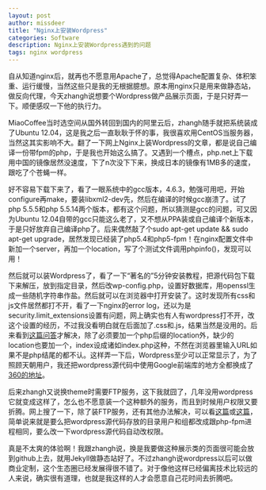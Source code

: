 ```yaml
---
layout: post
author: missdeer
title: "Nginx上安装Wordpress"
categories: Software
description: Nginx上安装Wordpress遇到的问题
tags: nginx wordpress
---
```

自从知道nginx后，就再也不愿意用Apache了，总觉得Apache配置复杂、体积笨重、运行缓慢，当然这些只是我的无根据臆想。原本用nginx只是用来做静态站，做反向代理，今天zhangh说想要个Wordpress做产品展示页面，于是只好弄一下。顺便感叹一下他的执行力。

MiaoCoffee当时选空间从国外转回到国内的阿里云后，zhangh随手就把系统装成了Ubuntu 12.04，这是我之后一直耿耿于怀的事，我很喜欢用CentOS当服务器，当然这其实影响不大。翻了一下网上Nginx上装Wordpress的文章，都是说自己编译一份带fpm的php，于是我也开始这么搞了。又遇到一个槽点，php.net上下载用中国的镜像居然没速度，下了n次没下下来，换成日本的镜像有1MB多的速度，跟吃了个苍蝇一样。

好不容易下载下来了，看了一眼系统中的gcc版本，4.6.3，勉强可用吧，开始configure再make，要装libxml2-dev先，然后在编译的时候gcc崩溃了。试了php 5.5.5和php 5.5.14两个版本，都有这个问题，所以猜测是gcc的问题，可又因为Ubuntu 12.04自带的gcc只能这么老了，又不想从PPA装或自己编译个新版本，于是只好放弃自己编译php了。后来偶然敲了个sudo apt-get update && sudo apt-get upgrade，居然发现已经装了php5.4和php5-fpm！在nginx配置文件中新加一个server，再加一个location，写了个测试文件调用phpinfo()，发现可以用！

然后就可以装Wordpress了，看了一下“著名的”5分钟安装教程，把源代码包下载下来解压，放到指定目录，然后改wp-config.php，设置好数据库，用openssl生成一些随机字符串作盐。然后就可以在浏览器中打开安装了。这时发现所有css和js文件居然都打不开，看了一下nginx的error log，还以为是security.limit_extensions设置有问题，网上确实也有人有wordpress打不开，改这个设置的经历，不过我没看明白就在后面加了.css和.js，结果当然是没用的。后来看到[这篇问答](http://serverfault.com/questions/486368/nginx-and-php-fpm-403-forbidden)才解决，除了必须要加一个php后缀的location外，缺少的location也要加一个，index设成诸如index.php这种，不然在浏览器里输入URL如果不是php结尾的都不认。这样弄一下后，Wordpress至少可以正常显示了，为了照顾天朝用户，我还把wordpress源代码中使用Google前端库的地方全都换成了[360的地址](http://libs.useso.com/)。

后来zhangh又说换theme时需要FTP服务，这下我就囧了，几年没用wordpress它就变成这样了，怎么也不愿意装一个这种额外的服务，而且到时候用户权限又要折腾。网上搜了一下，除了装FTP服务，还有其他办法解决，可以看[这篇](http://94iw.com/wordpress-ftp-password)或[这篇](http://www.renhaibo.com/archives/154.html)，简单说来就是要么把wordpress源代码存放的目录用户和组都改成跟php-fpm进程相同，要么改一下wordpress源代码自动改权限。

真是不太爽的体验啊！我跟zhangh说，换是我要做这种展示类的页面很可能会放到github上去，就用Jekyll做静态站好了。不过zhangh说wordpress以后可以做商业定制，这个生态圈已经发展得很不错了。对于像他这样已经偏离技术比较远的人来说，确实很有道理，也就是我这样的人才会愿意自己花时间去折腾吧。
